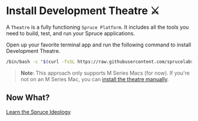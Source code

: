 # Install Development Theatre ⚔️

A `Theatre` is a fully functioning `Spruce Platform`. It includes all the tools you need to build, test, and run your Spruce applications.

Open up your favorite terminal app and run the following command to install Development Theatre.

```bash
/bin/bash -c "$(curl -fsSL https://raw.githubusercontent.com/sprucelabsai-community/theatre-monorepo/master/support/install.sh)"
```
> **Note**: This approach only supports M Series Macs (for now). If you're not on an M Series Mac, you can [install the theatre manually](../manual-install).

## Now What?

<div class="grid-buttons">
    <a class="btn" href="{{ '/ideology/' | url }}">Learn the Spruce Ideology</a>
</div>

